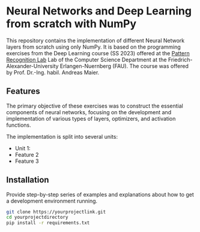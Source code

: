 # Neural Networks and Deep Learning from scratch with NumPy

This repository contains the implementation of different Neural Network layers from scratch using only NumPy. It is based on the programming exercises from the Deep Learning course (SS 2023) offered at the [Pattern Recognition Lab](URL "(https://lme.tf.fau.de/)") Lab of the Computer Science Department at the Friedrich-Alexander-University Erlangen-Nuernberg (FAU). The course was offered by Prof. Dr.-Ing. habil. Andreas Maier.

## Features

The primary objective of these exercises was to construct the essential components of neural networks, focusing on the development and implementation of various types of layers, optimizers, and activation functions. 

The implementation is split into several units:

- Unit 1: 
- Feature 2
- Feature 3

## Installation

Provide step-by-step series of examples and explanations about how to get a development environment running.

```bash
git clone https://yourprojectlink.git
cd yourprojectdirectory
pip install -r requirements.txt
